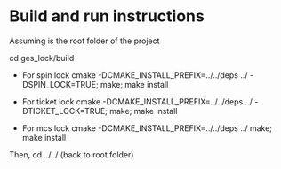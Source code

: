 # Build and run instructions

Assuming <HOME> is the root folder of the project

cd ges_lock/build

 - For spin lock
cmake -DCMAKE_INSTALL_PREFIX=../../deps ../ -DSPIN_LOCK=TRUE; make; make install

- For ticket lock
cmake -DCMAKE_INSTALL_PREFIX=../../deps ../ -DTICKET_LOCK=TRUE; make; make install

- For mcs lock
cmake -DCMAKE_INSTALL_PREFIX=../../deps ../  make; make install


Then, cd ../../ (back to root folder)

